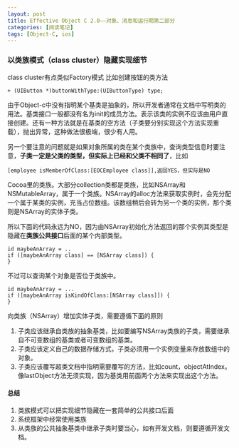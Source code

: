 ```yaml
---
layout: post
title: Effective Object C 2.0——对象、消息和运行期第二部分
categories: [阅读笔记]
tags: [Object-C, ios]
---
```


### 以类族模式（class cluster）隐藏实现细节

class cluster有点类似Factory模式
比如创建按钮的类方法

```
+ (UIButton *)buttonWithType:(UIButtonType) type;
```

由于Object-c中没有指明某个基类是抽象的，所以开发者通常在文档中写明类的用法。基类接口一般都没有名为init的成员方法。表示该类的实例不应该由用户直接创建。还有一种方法就是在基类的空方法（子类要分别实现这个方法实现重载），抛出异常，这种做法很极端，很少有人用。

另一个要注意的问题就是如果对象所属的类在某个类族中，查询类型信息时要注意，**子类一定是父类的类型，但实际上已经和父类不相同了**，比如

```
[employee isMemberOfClass:[EOCEmployee class]],返回YES，但实际是NO

```

Cocoa里的类族。大部分collection类都是类族，比如NSArray和NSMutableArray，属于一个类族。NSArray的alloc方法来获取实例时，会先分配一个属于某类的实例，充当占位数组。该数组稍后会转为另一个类的实例，那个类则是NSArray的实体子类。

所以下面的代码永远为NO，因为由NSArray初始化方法返回的那个实例其类型是隐藏在**类族公共接口**后面的某个内部类型。

```
id maybeAnArray = ..
if ([maybeAnArray class] == [NSArray class]) {
}

```

不过可以查询某个对象是否位于类族中。

```
id maybeAnArray = ...
if ([maybeAnArray isKindOfClass:[NSArray class]]) {
}
```

向类族（NSArray）增加实体子类，需要遵循下面的原则

1. 子类应该继承自类族的抽象基类，比如要编写NSArray类族的子类，需要继承自不可变数组的基类或者可变数组的基类。
2. 子类应该定义自己的数据存储方式，子类必须用一个实例变量来存放数组中的对象。
3. 子类应该覆写超类文档中指明需要覆写的方法，比如count，objectAtIndex。像lastObject方法无须实现，因为基类用前面两个方法来实现出这个方法。

#### 总结

1. 类族模式可以把实现细节隐藏在一套简单的公共接口后面
2. 系统框架中经常使用类族
3. 从类族的公共抽象基类中继承子类时要当心，如有开发文档，则要遵循开发文档。